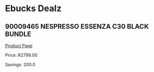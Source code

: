 
# Ebucks Dealz
## 90009465 NESPRESSO ESSENZA C30 BLACK BUNDLE
[Product Page](https://www.ebucks.com/web/shop/productSelected.do?prodId=1158954177&catId=704984897)

Price: R2799.00

Savings: 200.0


	